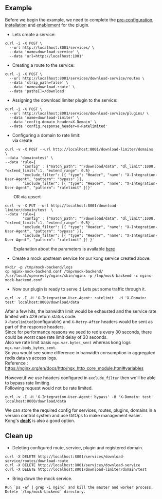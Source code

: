 ## **Example**

Before we begin the example, we need to complete the [pre-configuration](../README.md#pre-configuration-required-for-the-plugin), [installation](../README.md#plugin-installation) and [enablement](../README.md#plugin-enabling-paramters) for the plugin.

- Lets create a service:

```
curl -i -X POST \
  --url http://localhost:8001/services/ \
  --data 'name=download-service' \
  --data 'url=http://localhost:1001'
```

- Creating a route to the service:
```
curl -i -X POST \
  --url http://localhost:8001/services/download-service/routes \
  --data 'strip_path=false' \
  --data 'name=download-route' \
  --data 'paths[]=/download'
```

- Assigning the download limiter plugin to the service:
```
curl -i -X POST \
  --url http://localhost:8001/services/download-service/plugins/ \
  --data 'name=download-limiter' \
  --data 'config.domain_header=X-Domain' \
  --data 'config.response_header=X-Ratelimited'
```

- Configuring a domain to rate limit:<br>
via create
```
curl -v -X POST --url http://localhost:8001/download-limiter/domains  \
--data 'domain=test' \
--data 'rule={
        "config" : {"match_path": "^/download/data", "dl_limit":1000, "extend_limits":1, "extend_range": 0.5} ,
        "exclude_filter": [{ "type": "Header", "name": "X-Integration-User-Agent", "pattern": "bypass" }],
        "include_filter": [{ "type": "Header", "name": "X-Integration-User-Agent", "pattern": "ratelimit" }]}'
```
&emsp;&emsp;OR via upsert
```
curl -v -X PUT --url http://localhost:8001/download-limiter/domain/test  \
--data 'rule={
        "config" : {"match_path": "^/download/data", "dl_limit":1000, "extend_limits":1, "extend_range": 0.5} ,
        "exclude_filter": [{ "type": "Header", "name": "X-Integration-User-Agent", "pattern": "bypass" }],
        "include_filter": [{ "type": "Header", "name": "X-Integration-User-Agent", "pattern": "ratelimit" }] }'
```
&emsp;&emsp;Explanation about the parameters is available [here](../README.md#parameters-required-for-post-are-)

- Create a mock upstream service for our kong service created above:
```
mkdir -p /tmp/mock-backend/logs
cp nginx-mock-backend.conf /tmp/mock-backend/
/usr/local/openresty/nginx/sbin/nginx -p /tmp/mock-backend -c nginx-mock-backend.conf
```


- Now our plugin is ready to serve :) Lets put some traffic through it.
```
curl -v -I -H 'X-Integration-User-Agent: ratelimit' -H 'X-Domain: test' localhost:8000/download/data
```
After a few hits, the banwidth limit would be exhausted and the service rate limited with 429 return status code.<br>
`X-Ratelimited`(configurable) and `X-Retry-After` headers would be sent as part of the response headers.<br>
Since for performance reasons we seed to redis every 30 seconds, there could be worst case rate limit delay of 30 seconds.<br>
Also we rate limit basis `ngx.var.bytes_sent` whereas kong logs `ngx.var.body_bytes_sent`.<br>
So you would see some difference in banwidth consumption in aggregated redis data vs access logs.<br>
Reference : https://nginx.org/en/docs/http/ngx_http_core_module.html#variables

However,if we use headers configured in `exclude_filter` then we'll be able to bypass rate limiting.<br>
Following request would not be rate limited.
```
curl -v -I -H 'X-Integration-User-Agent: bypass' -H 'X-Domain: test' localhost:8000/download/data
```

We can store the required config for services, routes, plugins, domains in a version control system and use GitOps to make management easier.<br>
Kong's [**decK**](https://docs.konghq.com/deck/) is also a good option.

## **Clean up**
- Deleting configured route, service, plugin and registered domain.
```
curl -X DELETE http://localhost:8001/services/download-service/routes/download-route
curl -X DELETE http://localhost:8001/services/download-service
curl -X DELETE http://localhost:8001/download-limiter/domain/test
```

- Bring down the mock service.
```
Run `ps -ef | grep -i nginx` and kill the master and worker process.
Delete `/tmp/mock-backend` directory.
```


  
